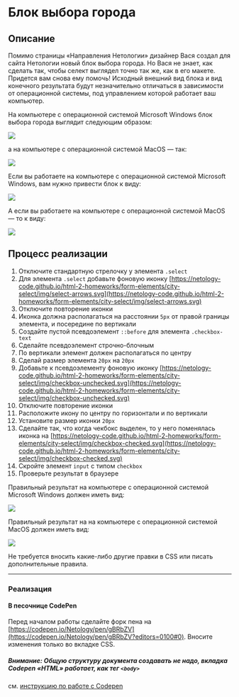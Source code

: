 # Блок выбора города

## Описание

Помимо страницы «Направления Нетологии» дизайнер Вася создал для сайта Нетологии новый блок выбора города. Но Вася не знает, как сделать так, чтобы селект выглядел точно так же, как в его макете. Придется вам снова ему помочь!
Исходный внешний вид блока и вид конечного результата будут незначительно отличаться в зависимости от операционной системы, под управлением которой работает ваш компьютер.

На компьютере с операционной системой Microsoft Windows блок выбора города выглядит следующим образом:
 
![](https://netology-code.github.io/html-2-homeworks/sources/3-2/city-select-win-before.jpg)

а на компьютере с операционной системой MacOS &mdash; так:

![](https://netology-code.github.io/html-2-homeworks/sources/3-2/city-select-before.jpg)

Если вы работаете на компьютере с операционной системой Microsoft Windows, вам нужно привести блок к виду:

![](https://netology-code.github.io/html-2-homeworks/sources/3-2/city-select-win-after.jpg)

А если вы работаете на компьютере с операционной системой MacOS &mdash; то к виду:

![](https://netology-code.github.io/html-2-homeworks/sources/3-2/city-select-after.jpg)


## Процесс реализации


1. Отключите стандартную стрелочку у элемента `.select`
2. Для элемента `.select` добавьте фоновую иконку [https://netology-code.github.io/html-2-homeworks/form-elements/city-select/img/select-arrows.svg](https://netology-code.github.io/html-2-homeworks/form-elements/city-select/img/select-arrows.svg)
3. Отключите повторение иконки
4. Иконка должна располагаться на расстоянии `5px` от правой границы элемента, и посередине по вертикали
5. Создайте пустой псевдоэлемент `::before` для элемента `.checkbox-text`
6. Сделайте псевдоэлемент строчно-блочным
7. По вертикали элемент должен располагаться по центру
8. Сделай размер элемента `20px` на `20px`
9. Добавьте к псевдоэлементу фоновую иконку [https://netology-code.github.io/html-2-homeworks/form-elements/city-select/img/checkbox-unchecked.svg](https://netology-code.github.io/html-2-homeworks/form-elements/city-select/img/checkbox-unchecked.svg)
10. Отключите повторение иконки
11. Расположите икону по центру по горизонтали и по вертикали
12. Установите размер иконки `20px`
13. Сделайте так, что когда чекбокс выделен, то у него поменялась иконка на [https://netology-code.github.io/html-2-homeworks/form-elements/city-select/img/checkbox-checked.svg](https://netology-code.github.io/html-2-homeworks/form-elements/city-select/img/checkbox-checked.svg)
14. Скройте элемент `input` с типом `checkbox`
15. Проверьте результат в браузере

Правильный результат на компьютере с операционной системой Microsoft Windows должен иметь вид:

![](https://netology-code.github.io/html-2-homeworks/sources/3-2/city-select-win-after.jpg)

Правильный результат на на компьютере с операционной системой MacOS должен иметь вид:

![](https://netology-code.github.io/html-2-homeworks/sources/3-2/city-select-after.jpg)

Не требуется вносить какие-либо другие правки в CSS или писать дополнительные правила.


---

### Реализация

#### В песочнице CodePen

Перед началом работы сделайте форк пена на [https://codepen.io/Netology/pen/gBRbZV](https://codepen.io/Netology/pen/gBRbZV?editors=0100#0). Вносите изменения только во вкладке CSS.

##### Внимание: Общую структуру документа создавать не надо, вкладка Codepen «HTML» работает, как тег `<body>`
см. [инструкцию по работе с Codepen](https://netology-university.bitbucket.io/guides/wm/codepen-guide/)
